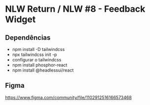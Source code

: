 # NLW Return / NLW #8 - Feedback Widget

## Dependências
- npm install -D tailwindcss
- npx tailwindcss init -p
- configurar o tailwindcss
- npm install phosphor-react
- npm install @headlessui/react

## Figma
https://www.figma.com/community/file/1102912516166573468